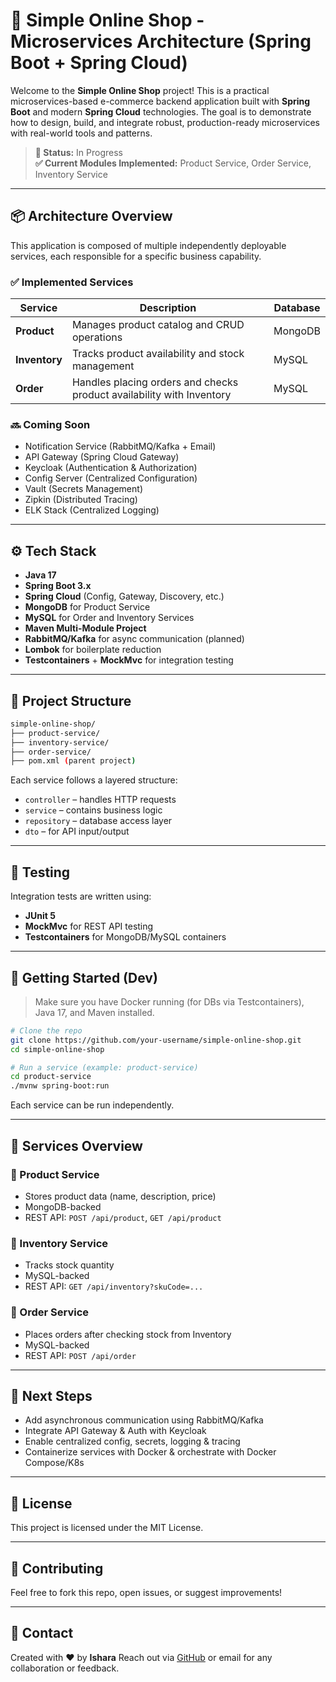 
# 🛒 Simple Online Shop - Microservices Architecture (Spring Boot + Spring Cloud)

Welcome to the **Simple Online Shop** project! This is a practical microservices-based e-commerce backend application built with **Spring Boot** and modern **Spring Cloud** technologies. The goal is to demonstrate how to design, build, and integrate robust, production-ready microservices with real-world tools and patterns.

> **🚧 Status:** In Progress  
> **✅ Current Modules Implemented:** Product Service, Order Service, Inventory Service

---

## 📦 Architecture Overview

This application is composed of multiple independently deployable services, each responsible for a specific business capability.

### ✅ Implemented Services

| Service         | Description                                                                 | Database |
|-----------------|-----------------------------------------------------------------------------|----------|
| **Product**     | Manages product catalog and CRUD operations                                 | MongoDB  |
| **Inventory**   | Tracks product availability and stock management                            | MySQL    |
| **Order**       | Handles placing orders and checks product availability with Inventory       | MySQL    |

### 🔜 Coming Soon

- Notification Service (RabbitMQ/Kafka + Email)
- API Gateway (Spring Cloud Gateway)
- Keycloak (Authentication & Authorization)
- Config Server (Centralized Configuration)
- Vault (Secrets Management)
- Zipkin (Distributed Tracing)
- ELK Stack (Centralized Logging)

---

## ⚙️ Tech Stack

- **Java 17**
- **Spring Boot 3.x**
- **Spring Cloud** (Config, Gateway, Discovery, etc.)
- **MongoDB** for Product Service
- **MySQL** for Order and Inventory Services
- **Maven Multi-Module Project**
- **RabbitMQ/Kafka** for async communication (planned)
- **Lombok** for boilerplate reduction
- **Testcontainers** + **MockMvc** for integration testing

---

## 📁 Project Structure

```bash
simple-online-shop/
├── product-service/
├── inventory-service/
├── order-service/
├── pom.xml (parent project)
````

Each service follows a layered structure:

* `controller` – handles HTTP requests
* `service` – contains business logic
* `repository` – database access layer
* `dto` – for API input/output

---

## 🧪 Testing

Integration tests are written using:

* **JUnit 5**
* **MockMvc** for REST API testing
* **Testcontainers** for MongoDB/MySQL containers

---

## 🚀 Getting Started (Dev)

> Make sure you have Docker running (for DBs via Testcontainers), Java 17, and Maven installed.

```bash
# Clone the repo
git clone https://github.com/your-username/simple-online-shop.git
cd simple-online-shop

# Run a service (example: product-service)
cd product-service
./mvnw spring-boot:run
```

Each service can be run independently.

---

## 💬 Services Overview

### 🔸 Product Service

* Stores product data (name, description, price)
* MongoDB-backed
* REST API: `POST /api/product`, `GET /api/product`

### 🔸 Inventory Service

* Tracks stock quantity
* MySQL-backed
* REST API: `GET /api/inventory?skuCode=...`

### 🔸 Order Service

* Places orders after checking stock from Inventory
* MySQL-backed
* REST API: `POST /api/order`

---

## 📌 Next Steps

* Add asynchronous communication using RabbitMQ/Kafka
* Integrate API Gateway & Auth with Keycloak
* Enable centralized config, secrets, logging & tracing
* Containerize services with Docker & orchestrate with Docker Compose/K8s

---

## 📜 License

This project is licensed under the MIT License.

---

## 🤝 Contributing

Feel free to fork this repo, open issues, or suggest improvements!

---

## 📧 Contact

Created with ❤️ by **Ishara**
Reach out via [GitHub](https://github.com/isharaU) or email for any collaboration or feedback.




